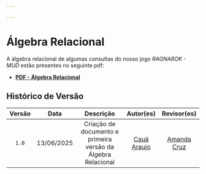 ```yaml
---

---
```


# Álgebra Relacional



A álgebra relacional de algumas consultas do nosso jogo *RAGNAROK - MUD* estão presentes no seguinte pdf:
- **[PDF - Álgebra Relacional](../../static/img/ALGEBRA_RELACIONAL.pdf)**

## Histórico de Versão

|  Versão  |     Data     | Descrição | Autor(es) | Revisor(es) |
| :------: | :----------: | :-----------: | :---------: | :---------: |
| `1.0` | 13/06/2025 | Criação de documento e primeira versão da Álgebra Relacional | [Cauã Araujo](https://github.com/caua08) | [Amanda Cruz](https://github.com/mandicrz) |
